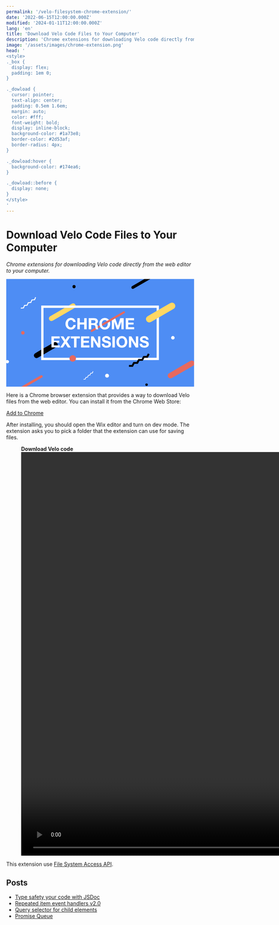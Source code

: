 ```yaml
---
permalink: '/velo-filesystem-chrome-extension/'
date: '2022-06-15T12:00:00.000Z'
modified: '2024-01-11T12:00:00.000Z'
lang: 'en'
title: 'Download Velo Code Files to Your Computer'
description: 'Chrome extensions for downloading Velo code directly from the web editor to your computer'
image: '/assets/images/chrome-extension.png'
head: '
<style>
._box {
  display: flex;
  padding: 1em 0;
}

._dowload {
  cursor: pointer;
  text-align: center;
  padding: 0.5em 1.6em;
  margin: auto;
  color: #fff;
  font-weight: bold;
  display: inline-block;
  background-color: #1a73e8;
  border-color: #2d53af;
  border-radius: 4px;
}

._dowload:hover {
  background-color: #174ea6;
}

._dowload::before {
  display: none;
}
</style>
'
---
```


# Download Velo Code Files to Your Computer

*Chrome extensions for downloading Velo code directly from the web editor to your computer.*

<svg viewBox="0 0 1064 608" aria-label="chrome extensions" style="background-color:#4e8df4"><path d="M782.81 0h32.75l.05.25a.22.22 0 0 1-.1.23q-46.8 26.95-93.55 53.99c-10.55 6.11-19.25-8.2-7.79-14.77Q748.58 19.99 782.81 0Z"/><circle cx="384" cy="43" r="9"/><path fill="#fff" d="m168.64 104.38-6.24 14.68a.5.5 0 0 1-.41.3l-14.5 1.45a.5.5 0 0 0-.42.3l-5.65 13.46a.5.5 0 0 1-.42.3l-14.51 1.43a.5.5 0 0 0-.42.3l-5.65 13.44a.5.5 0 0 1-.42.3l-14.49 1.45a.5.5 0 0 0-.42.3l-5.67 13.42a.5.5 0 0 1-.41.3l-15.92 1.62a.5.5 0 0 1-.55-.46l-.32-4.27a.5.5 0 0 1 .45-.54l12.73-1.2a.5.5 0 0 0 .42-.31l5.62-13.46a.5.5 0 0 1 .42-.31l14.46-1.4a.5.5 0 0 0 .42-.3l5.7-13.46a.5.5 0 0 1 .41-.3l14.54-1.46a.5.5 0 0 0 .42-.3l5.63-13.43a.5.5 0 0 1 .42-.3l14.51-1.44a.5.5 0 0 0 .41-.3l5.04-11.88a.5.5 0 0 1 .66-.26l3.9 1.67a.5.5 0 0 1 .26.66Z"/><path fill="#ffd763" d="m865 216.79-13.04 7.46q-14.61 8.41-29.24 16.78-6.28 3.59-10.02 4.11c-16.2 2.28-27.21-17.11-17.38-29.84q2.44-3.16 10.42-7.76 23.16-13.36 46.26-26.83l13-7.5q30.72-17.57 61.36-35.28 6.09-3.52 9.83-4.09c17.14-2.6 28.41 17.85 16.88 30.87q-2.11 2.39-7.85 5.69-40.16 23.11-80.22 46.39Zm-472.25-66.8-37.76-.06q7.63-5.12 15.54-9.43c9.5-5.17 18.64-2.25 22.45 8.32q.09.25-.23 1.17Z"/><path fill="#fff" d="m354.99 149.93 37.76.06 471.69.01a.51.5 90 0 1 .5.51l.06 22.7-13 7.5-.16-16.96a.52.52 0 0 0-.52-.51q-224.53.02-449.04 0c-3.39 0-9.44-.56-14.28.05q-.35 0-.66-.12-.46-.17-.94-.17h-54.05q-.49 0-.94.18-.32.12-.66.11l-119.42-.14a.33.33 0 0 0-.33.33l.07 228.1.22 34.92q-.71 8.93-.04 18a.54.53-2.3 0 0 .54.49l146.91.07q-1.2 7.15 2.26 12.94H198.59a.67.66 0 0 1-.67-.66l-.1-22.93.13-34.7.05-249.3a.41.4-90 0 1 .4-.41l156.59-.07Z"/><path fill="#ffd763" d="M388 163.29q-.23.35-.61.57-59.24 34.28-118.52 68.5-8.19 4.73-12.01 5.11c-7.04.7-13.09-3.92-14.77-10.81q-2.59-10.7 8.22-16.87 40.33-23.02 80.44-46.5.34.01.66-.11.45-.18.94-.18h54.05q.48 0 .94.17.31.12.66.12Z"/><path fill="#e6695e" d="M617.81 222.87 598 234.29l-11.04 6.46-12 7-30.71 17.29q-2.99-5.25-2.46-11.29l28.5-16.75 11.25-6.5q41.1-23.56 82.13-47.24c7.6-4.39 13.37 5.35 4.97 10.19q-25.54 14.72-50.83 29.42Z"/><path fill="#fff" d="m865 216.79-.19 240.52a.51.51 0 0 1-.5.51q-44.18.5-88.35-.07l6.21-12.21a1.13 1.11 12.5 0 1 .99-.62l18.84-.21 49.28.19a.71.7 0 0 0 .71-.7l-.03-219.95 13.04-7.46Zm-523.04 57.07c-6.79-9.03-7.96-21.86-4.74-32.4q5.79-18.9 25.08-21.39c14.73-1.9 28.91 6.52 30.76 22.01a.6.6 0 0 1-.6.67h-12.15a.78.78 0 0 1-.76-.59c-3.65-14.39-22.82-13.24-28.01-.35-4.34 10.79-2.16 30.65 13.04 31.73 9.87.7 13.38-4.7 15.69-13.23a.76.76 0 0 1 .73-.56l12.38.01a.3.3 0 0 1 .3.32c-2.18 27.39-36.32 34.3-51.72 13.78Zm239.58-43.36-11.25 6.5q-6.08-6.4-15.05-4.88c-10.3 1.75-14.03 12.39-13.45 21.63q-.53 6.04 2.46 11.29 3.8 7.65 12 8.45c15.48 1.53 19.91-13 18.71-25.74l12-7c6.52 18.49-2.03 40.74-22.94 44.35-12.33 2.12-24.79-2.46-31.52-13.39L528.29 261c-2.59-14.6 1.91-30.95 15.75-37.86 11.95-5.97 29.1-3.9 37.5 7.36ZM441.5 244.75l.01-22.97a.53.53 0 0 1 .53-.53h13.21a.5.5 0 0 1 .5.5v61.75a.5.5 0 0 1-.5.5h-13.12a.63.63 0 0 1-.63-.63v-25.76a.48.47 89.4 0 0-.48-.48q-7.43.1-14.66.11c-2.39.01-5.96-.55-9.14.19a.64.64 0 0 0-.49.62l.06 25.3a.65.65 0 0 1-.65.65h-12.76a.63.63 0 0 1-.63-.63v-61.71a.4.4 0 0 1 .4-.4l12.97-.01a.63.62 0 0 1 .63.62v22.88a.5.5 0 0 0 .5.5H441a.5.5 0 0 0 .5-.5ZM518.54 267q-.26 6.34 1.17 12.5.14 2.02 1.18 3.51a.68.68 0 0 1-.54 1.06l-9.35.22-3.4-.66a.76.75.6 0 1-.6-.61l-1.54-8.52c.02-6.96-.96-14.12-9.22-14.55q-7.12-.38-14.26-.15a.5.49 89.4 0 0-.48.5v23.16a.53.53 0 0 1-.53.53l-13.09.01a.62.62 0 0 1-.63-.62v-61.65a.49.48 0 0 1 .49-.48q14.62.02 29.35-.02 6.9-.02 10.65 1.3c14.1 4.95 16.29 24.68 2.73 31.75q-.43.22.02.41c5.74 2.43 6.79 6.77 8.05 12.31Zm-24.36-17.56c6.28-.18 11.05-.59 11.05-8.46q.01-8.21-8-8.33-7.48-.11-15.13-.22a.59.59 0 0 0-.6.59v15.93a.5.5 0 0 0 .49.5q6.11.16 12.19-.01ZM598 234.29l19.81-11.42 14 40.08a.37.37 0 0 0 .7-.01l13.2-41.17a.74.74 0 0 1 .71-.52h18.46a.63.62-90 0 1 .62.63v61.71a.4.4 0 0 1-.4.4l-12.35.01a.5.5 0 0 1-.5-.5v-41.77q0-1.32-.43-.07l-14.38 41.64a1.06 1.05 9.7 0 1-1 .7h-9.55a.9.9 0 0 1-.85-.61l-14.48-42.2q-.38-1.13-.39.06l-.22 42.15a.6.6 0 0 1-.6.6h-11.27a1.24 1.24 0 0 1-1.24-1.28q.77-24.41.16-48.43Zm93.63 37.96h32.48a.63.63 0 0 1 .63.63l.02 10.49a.63.63 0 0 1-.63.63h-46.5a.63.63 0 0 1-.63-.63v-61.49a.63.63 0 0 1 .63-.63h45.73a.63.63 0 0 1 .63.63l.02 10.51a.63.63 0 0 1-.63.63l-31.74-.03a.63.63 0 0 0-.63.63l-.02 12a.63.63 0 0 0 .63.63h29a.63.63 0 0 1 .63.63v9.74a.63.63 0 0 1-.63.63h-28.99a.63.63 0 0 0-.63.63v13.74a.63.63 0 0 0 .63.63Z"/><path fill="#e6695e" d="m528.29 261 4.21 10.71-12.79 7.79q-1.43-6.16-1.17-12.5l9.75-6Zm-22.83 13.5 1.54 8.52a.76.75.6 0 0 .6.61l3.4.66q-11.61 6.96-23.42 13.55c-8.43 4.7-13.77-5.04-5.3-9.94l23.18-13.4Z"/><circle fill="#e6695e" cx="94" cy="304" r="10"/><path fill="#fff" d="M554.43 357.1c-15.89-5.67-14.7-25.72-.43-32.13 13.91-6.24 36.59-1.99 37.36 17.2a.49.49 0 0 1-.48.51l-12.16.27a.98.97 86.1 0 1-.99-.87c-1.33-12-22.27-11-21.03-1.05 1.35 10.73 34.96 3.54 36.6 25.28 1.51 19.96-20.61 24.4-35.99 20.3q-15.4-4.11-16.59-20.22a.84.83 87.8 0 1 .83-.9l12.38.02a.53.53 0 0 1 .53.52c.12 10.46 11.23 12.45 19.3 10.22 5.73-1.58 8.92-7.6 3.25-11.78q-1.6-1.18-5.57-2.23-10.16-2.7-17.01-5.14Zm81.26 24.46c-19.39-14.97-13.65-52.17 11.4-58.11 31.28-7.42 47.36 25.85 34.12 50.23-8.84 16.29-31.73 18.54-45.52 7.88Zm9.75-8.5c5.87 4.5 14.62 4.12 20.11-.75 10.52-9.32 8.06-36.13-8.54-37.78-20.89-2.07-23.82 29.17-11.57 38.53Zm117.75-19.5c-6.83-5.31-7.05-15.22-2.75-21.73 6.78-10.24 23.4-11.42 33.89-6.92q11.32 4.85 11.73 17.43a.63.62-.4 0 1-.64.64l-12.55-.26a.54.54 0 0 1-.53-.5q-.46-6.58-6.84-8.14c-4.1-1-10.68-1.12-13.3 2.81-2.25 3.39-.94 7.38 3.04 8.68 11.79 3.87 34.46 4.77 32.77 24.56-1.42 16.55-21.54 20.02-35 16.87q-16.37-3.83-17.72-20.71a.73.73 0 0 1 .73-.79h12.21a.6.59 86.1 0 1 .59.52c1.29 10.36 10.43 12.35 19.16 10.41 8.66-1.92 8.68-10.84.22-13.55-8.17-2.62-18.12-3.95-25.01-9.32Z"/><circle fill="#fff" cx="944" cy="332" r="10"/><path fill="#fff" d="M286.75 359.79q-6.3-4.79-13.8-2.81c-1.61.42-3.18 1.57-3.19 3.26q-.05 7.13.03 14.19a.5.5 0 0 0 .51.5l21.45-.22 11.17.29a.61.61 0 0 1 .6.61l-.06 10.55a.54.54 0 0 1-.54.54l-23.42-.16-22.94-.1a.51.5 89.4 0 1-.5-.5l-.24-19.73.22-41.72a.49.49 0 0 1 .49-.49h45.81a.4.4 0 0 1 .4.4l.01 10.72a.62.62 0 0 1-.62.63h-31.5a.63.62 0 0 0-.63.62v11.86a.64.64 0 0 0 .63.64c11.87.24 20.78-.51 28.87.11a.54.54 0 0 1 .5.54l.01 9.43a1.19 1.18.7 0 1-1.22 1.18l-12.04-.34Zm61.68-35.78 14.32-.02a.47.47 0 0 1 .39.73l-19.3 28.87a.47.47 0 0 0 0 .52l21.18 31.91a.47.47 0 0 1-.4.73h-15.65a.47.47 0 0 1-.4-.22l-12.98-20.66a.47.47 0 0 0-.79 0l-13.2 20.66a.47.47 0 0 1-.4.22h-14.78a.47.47 0 0 1-.39-.73l21.25-31.97a.47.47 0 0 0-.01-.52l-19.37-28.8a.47.47 0 0 1 .39-.73h15.19a.47.47 0 0 1 .4.23L335.34 343a.47.47 0 0 0 .79 0l11.9-18.77a.47.47 0 0 1 .4-.22Zm49.78 12.28-.26 49.94a.52.52 0 0 1-.52.52h-12.89a.52.52 0 0 1-.52-.52l.02-49.96a.52.52 0 0 0-.52-.52h-17.5a.52.52 0 0 1-.52-.52v-10.71a.52.52 0 0 1 .52-.52h50.46a.52.52 0 0 1 .52.52v10.7a.52.52 0 0 1-.52.52l-17.75.03a.52.52 0 0 0-.52.52Zm39.54 24.2v13.95a.57.57 0 0 0 .57.57l32.36-.03a.57.57 0 0 1 .57.57v10.63a.57.57 0 0 1-.57.57h-46.35a.57.57 0 0 1-.57-.57l-.02-61.61a.57.57 0 0 1 .57-.57h45.87a.57.57 0 0 1 .57.57v10.61a.57.57 0 0 1-.57.57h-31.85a.57.57 0 0 0-.57.57l-.01 12.16a.57.57 0 0 0 .57.57l29.1-.18a.57.57 0 0 1 .57.57l.02 9.83a.57.57 0 0 1-.57.57l-29.12.08a.57.57 0 0 0-.57.57Zm82.24 4.07.01-40.22a.34.34 0 0 1 .34-.34h12.32a.34.34 0 0 1 .34.34v62.06a.34.34 0 0 1-.34.34l-13.38.02a.34.34 0 0 1-.29-.16l-25.07-40.55a.34.34 0 0 0-.63.18l-.06 40.18a.34.34 0 0 1-.34.34H480.6a.34.34 0 0 1-.34-.34l-.03-62.07a.34.34 0 0 1 .34-.34h13.35a.34.34 0 0 1 .29.16l25.15 40.58a.34.34 0 0 0 .63-.18Z"/><rect fill="#fff" x="601.25" y="324" width="14" height="62.74" rx=".53"/><path fill="#fff" d="M734.5 364.47v-40.16a.3.3 0 0 1 .3-.3l12.65-.02a.3.3 0 0 1 .3.3v62.15a.3.3 0 0 1-.3.3l-13.53.01a.3.3 0 0 1-.26-.14l-25.1-40.55a.3.3 0 0 0-.56.15v40.24a.3.3 0 0 1-.3.3h-12.4a.3.3 0 0 1-.3-.3v-62.17a.3.3 0 0 1 .3-.3l13.3.05a.3.3 0 0 1 .26.14l25.09 40.46a.3.3 0 0 0 .55-.16Z"/><path d="M286.75 359.79q6.19 6.07 5 14.92l-21.45.22a.5.5 0 0 1-.51-.5q-.08-7.06-.03-14.19c.01-1.69 1.58-2.84 3.19-3.26q7.5-1.98 13.8 2.81Zm-30.93 6.42.24 19.73a.51.5 89.4 0 0 .5.5l22.94.1q-.51.73-.81.9-33.86 19.25-67.4 39.06l-.22-34.92q22.53-12.12 44.75-25.37Zm-57.87 33.5-.13 34.7q-9.49 4.79-18.3 10.1c-14.46 8.71-30.07-9.03-19.43-21.88q1.75-2.12 6.52-4.89 15.48-9 31.34-18.03Zm604.05 45-18.84.21a1.13 1.11 12.5 0 0-.99.62l-6.21 12.21-2.24 3.77a.83.82 14 0 1-.7.41l-18 .35a1.03 1.03 0 0 0-.88.55l-8.22 15.7a.88.87 13.2 0 1-.76.47l-18.2.33a.85.83-75.7 0 0-.74.45l-8.5 16.01a.88.87-75.6 0 1-.77.46h-21.2a.5.5 0 0 1-.5-.5v-9.37a.63.63 0 0 1 .63-.63h14.41a1.39 1.39 0 0 0 1.23-.74l8.37-15.77a.89.89 0 0 1 .79-.48l17.84-.04a.8.79-76.7 0 0 .71-.44l5.28-10.25 3.49-5.79a.94.93 15.3 0 1 .8-.45l16.74-.03a2.69 2.68-76.3 0 0 2.36-1.44l2.39-4.57 5.59-10.54a.82.78-75.4 0 1 .7-.43l18.19-.35a.87.84-75.9 0 0 .73-.45l6.94-13.11a.59.58-61.5 0 1 .79-.24l8.38 4.48a.5.49-62.1 0 1 .2.67L802 444.71Z"/><path fill="#e6695e" d="M394.54 445q1.09 6.68-1.79 12.71c-7.52 11.89-24.35 12.9-31.79.29q-3.46-5.79-2.26-12.94c5.18-19.31 30.55-19.4 35.84-.06Z"/><path fill="#fff" d="m394.54 445 375.01.06a.62.62 0 0 1 .56.35l.18.34-2.39 4.57a2.69 2.68-76.3 0 1-2.36 1.44l-16.74.03a.94.93 15.3 0 0-.8.45l-3.49 5.79q-175.14-.05-350.26-.27-.73 0-1.5-.05 2.88-6.03 1.79-12.71ZM0 474.19l.01-14.73q4.96-2.67 9.44-.97c12.75 4.84 3.67 24.13-9.45 15.7Z"/><path fill="#e6695e" d="M1064 466.56v19q-2.41 2.62-3.94 3.5-59.99 34.64-120.01 69.23-4.87 2.81-9.64 2.94c-12.76.35-19.85-14.49-12.7-24.39q1.93-2.68 6.99-5.61 58.07-33.63 116.23-67.08c8.46-4.87 16.12-5.31 23.07 2.41Z"/><path fill="#fff" d="m492.98 522.42-3.35 9.93a.58.58 0 0 1-.45.39l-9.49 1.58a.58.58 0 0 0-.45.39l-3.06 9.11a.58.58 0 0 1-.46.38l-9.41 1.48a.58.58 0 0 0-.46.39l-3.03 9.1a.58.58 0 0 1-.46.39l-9.47 1.53a.58.58 0 0 0-.46.4l-2.98 9.1a.58.58 0 0 1-.46.4l-10.34 1.69a.58.58 0 0 1-.67-.46l-.47-2.44a.58.58 0 0 1 .49-.68l8.21-1.26a.58.58 0 0 0 .46-.39l3.01-9.13a.58.58 0 0 1 .46-.39l9.49-1.53a.58.58 0 0 0 .46-.39l3.04-9.14a.58.58 0 0 1 .46-.39l9.45-1.51a.58.58 0 0 0 .46-.39l3.03-9.1a.58.58 0 0 1 .46-.38l9.44-1.5a.58.58 0 0 0 .46-.38l2.61-7.84a.58.58 0 0 1 .71-.38l2.38.67a.58.58 0 0 1 .39.75Z"/><circle fill="#fff" cx="571" cy="546" r="11"/><path fill="#e6695e" d="m113.69 608-27.81-.1q54.65-31.74 109.46-63.19c6.64-3.81 13.87 3.01 10.39 8.87q-1.14 1.92-5.31 4.33-43.37 25.03-86.73 50.09Z"/><circle cx="795" cy="597" r="7"/></svg>

Here is a Chrome browser extension that provides a way to download Velo files from the web editor. You can install it from the Chrome Web Store:

<div class="_box">
  <a class="_dowload" href="https://chrome.google.com/webstore/detail/velo-filesystem/gjmdfafehkeddjhielckakekclainbpn">
    Add to Chrome
  </a>
</div>

After installing, you should open the Wix editor and turn on dev mode. The extension asks you to pick a folder that the extension can use for saving files.

<figure>
  <figcaption>
    <strong>Download Velo code</strong>
  </figcaption>
  <video
    src="/assets/videos/chrome-extension-example.mp4"
    preload="metadata"
    width="1728"
    height="1080"
    controls
  />
</figure>

This extension use [File System Access API](https://developer.mozilla.org/en-US/docs/Web/API/File_System_Access_API).

## Posts
- [Type safety your code with JSDoc](/type-safety-your-code-with-jsdoc/)
- [Repeated item event handlers v2.0](/repeated-item-event-handlers-v2/)
- [Query selector for child elements](/velo-query-selector-for-child-elements/)
- [Promise Queue](/promise-queue/)
